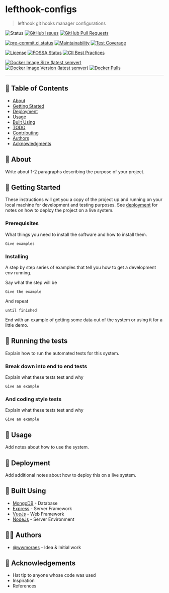 # lefthook-configs

> lefthook git hooks manager configurations

![Status](https://img.shields.io/badge/status-active-success.svg)
[![GitHub Issues](https://img.shields.io/github/issues/wwmoraes/lefthook-configs.svg)](https://github.com/wwmoraes/lefthook-configs/issues)
[![GitHub Pull Requests](https://img.shields.io/github/issues-pr/wwmoraes/lefthook-configs.svg)](https://github.com/wwmoraes/lefthook-configs/pulls)

[![pre-commit.ci status](https://results.pre-commit.ci/badge/github/wwmoraes/lefthook-configs/master.svg)](https://results.pre-commit.ci/latest/github/wwmoraes/lefthook-configs/master)
[![Maintainability](https://api.codeclimate.com/v1/badges/null/maintainability)](https://codeclimate.com/github/wwmoraes/lefthook-configs/maintainability)
[![Test Coverage](https://api.codeclimate.com/v1/badges/null/test_coverage)](https://codeclimate.com/github/wwmoraes/lefthook-configs/test_coverage)

[![License](https://img.shields.io/badge/license-MIT-blue.svg)](/LICENSE)
[![FOSSA Status](https://app.fossa.com/api/projects/git%2Bgithub.com%2Fwwmoraes%2Flefthook-configs.svg?type=shield)](https://app.fossa.com/projects/git%2Bgithub.com%2Fwwmoraes%2Flefthook-configs?ref=badge_shield)
[![CII Best Practices](https://bestpractices.coreinfrastructure.org/projects/0/badge)](https://bestpractices.coreinfrastructure.org/projects/0)

[![Docker Image Size (latest semver)](https://img.shields.io/docker/image-size/wwmoraes/lefthook-configs)](https://hub.docker.com/r/wwmoraes/lefthook-configs)
[![Docker Image Version (latest semver)](https://img.shields.io/docker/v/wwmoraes/lefthook-configs?label=image%20version)](https://hub.docker.com/r/wwmoraes/lefthook-configs)
[![Docker Pulls](https://img.shields.io/docker/pulls/wwmoraes/lefthook-configs)](https://hub.docker.com/r/wwmoraes/lefthook-configs)

---

## 📝 Table of Contents

- [About](#-about)
- [Getting Started](#-getting-started)
- [Deployment](#-deployment)
- [Usage](#-usage)
- [Built Using](#-built-using)
- [TODO](./TODO.md)
- [Contributing](./CONTRIBUTING.md)
- [Authors](#-authors)
- [Acknowledgments](#-acknowledgements)

## 🧐 About

Write about 1-2 paragraphs describing the purpose of your project.

## 🏁 Getting Started

These instructions will get you a copy of the project up and running on your
local machine for development and testing purposes. See [deployment](#-deployment)
for notes on how to deploy the project on a live system.

### Prerequisites

What things you need to install the software and how to install them.

```text
Give examples
```

### Installing

A step by step series of examples that tell you how to get a development env running.

Say what the step will be

```text
Give the example
```

And repeat

```text
until finished
```

End with an example of getting some data out of the system or using it for a
little demo.

## 🔧 Running the tests

Explain how to run the automated tests for this system.

### Break down into end to end tests

Explain what these tests test and why

```text
Give an example
```

### And coding style tests

Explain what these tests test and why

```text
Give an example
```

## 🎈 Usage

Add notes about how to use the system.

## 🚀 Deployment

Add additional notes about how to deploy this on a live system.

## 🔧 Built Using

- [MongoDB](https://www.mongodb.com/) - Database
- [Express](https://expressjs.com/) - Server Framework
- [VueJs](https://vuejs.org/) - Web Framework
- [NodeJs](https://nodejs.org/en/) - Server Environment

## 🧑‍💻 Authors

- [@wwmoraes](https://github.com/wwmoraes) - Idea & Initial work

## 🎉 Acknowledgements

- Hat tip to anyone whose code was used
- Inspiration
- References
